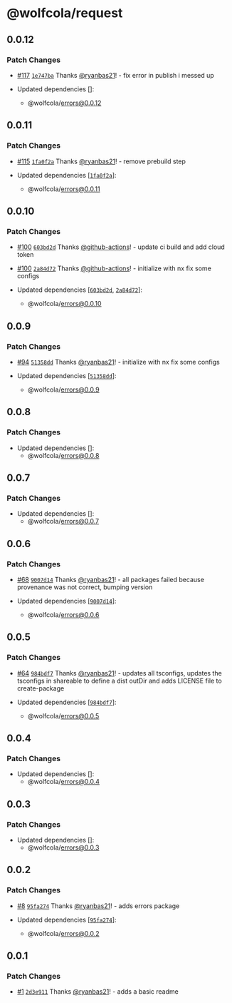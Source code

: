 # @wolfcola/request

## 0.0.12

### Patch Changes

- [#117](https://github.com/ryanbas21/wolfcola-monorepo/pull/117) [`1e747ba`](https://github.com/ryanbas21/wolfcola-monorepo/commit/1e747baea558b58ea33a4e70494e09aae1dbf962) Thanks [@ryanbas21](https://github.com/ryanbas21)! - fix error in publish i messed up

- Updated dependencies []:
  - @wolfcola/errors@0.0.12

## 0.0.11

### Patch Changes

- [#115](https://github.com/ryanbas21/wolfcola-monorepo/pull/115) [`1fa0f2a`](https://github.com/ryanbas21/wolfcola-monorepo/commit/1fa0f2a26c748dcdb0428be1917b5e8419b40785) Thanks [@ryanbas21](https://github.com/ryanbas21)! - remove prebuild step

- Updated dependencies [[`1fa0f2a`](https://github.com/ryanbas21/wolfcola-monorepo/commit/1fa0f2a26c748dcdb0428be1917b5e8419b40785)]:
  - @wolfcola/errors@0.0.11

## 0.0.10

### Patch Changes

- [#100](https://github.com/ryanbas21/wolfcola-monorepo/pull/100) [`603bd2d`](https://github.com/ryanbas21/wolfcola-monorepo/commit/603bd2d14b608bbe67307f89f7ca94470e3c4628) Thanks [@github-actions](https://github.com/apps/github-actions)! - update ci build and add cloud token

- [#100](https://github.com/ryanbas21/wolfcola-monorepo/pull/100) [`2a84d72`](https://github.com/ryanbas21/wolfcola-monorepo/commit/2a84d727d34ee09b2dc3e680a8b63da1d9bd0c1f) Thanks [@github-actions](https://github.com/apps/github-actions)! - initialize with nx fix some configs

- Updated dependencies [[`603bd2d`](https://github.com/ryanbas21/wolfcola-monorepo/commit/603bd2d14b608bbe67307f89f7ca94470e3c4628), [`2a84d72`](https://github.com/ryanbas21/wolfcola-monorepo/commit/2a84d727d34ee09b2dc3e680a8b63da1d9bd0c1f)]:
  - @wolfcola/errors@0.0.10

## 0.0.9

### Patch Changes

- [#94](https://github.com/ryanbas21/wolfcola-monorepo/pull/94) [`51358dd`](https://github.com/ryanbas21/wolfcola-monorepo/commit/51358dd3166d2bfa707c1e2655da24d76a9e7f1c) Thanks [@ryanbas21](https://github.com/ryanbas21)! - initialize with nx fix some configs

- Updated dependencies [[`51358dd`](https://github.com/ryanbas21/wolfcola-monorepo/commit/51358dd3166d2bfa707c1e2655da24d76a9e7f1c)]:
  - @wolfcola/errors@0.0.9

## 0.0.8

### Patch Changes

- Updated dependencies []:
  - @wolfcola/errors@0.0.8

## 0.0.7

### Patch Changes

- Updated dependencies []:
  - @wolfcola/errors@0.0.7

## 0.0.6

### Patch Changes

- [#68](https://github.com/ryanbas21/wolfcola-monorepo/pull/68) [`9007d14`](https://github.com/ryanbas21/wolfcola-monorepo/commit/9007d140087d9337d5fc47c4990ea917c472cf5e) Thanks [@ryanbas21](https://github.com/ryanbas21)! - all packages failed because provenance was not correct, bumping version

- Updated dependencies [[`9007d14`](https://github.com/ryanbas21/wolfcola-monorepo/commit/9007d140087d9337d5fc47c4990ea917c472cf5e)]:
  - @wolfcola/errors@0.0.6

## 0.0.5

### Patch Changes

- [#64](https://github.com/ryanbas21/wolfcola-monorepo/pull/64) [`984bdf7`](https://github.com/ryanbas21/wolfcola-monorepo/commit/984bdf7710b100bfd42a8ef6379241b17b8c3c20) Thanks [@ryanbas21](https://github.com/ryanbas21)! - updates all tsconfigs, updates the tsconfigs in shareable to define a dist outDir and adds LICENSE file to create-package

- Updated dependencies [[`984bdf7`](https://github.com/ryanbas21/wolfcola-monorepo/commit/984bdf7710b100bfd42a8ef6379241b17b8c3c20)]:
  - @wolfcola/errors@0.0.5

## 0.0.4

### Patch Changes

- Updated dependencies []:
  - @wolfcola/errors@0.0.4

## 0.0.3

### Patch Changes

- Updated dependencies []:
  - @wolfcola/errors@0.0.3

## 0.0.2

### Patch Changes

- [#8](https://github.com/ryanbas21/wolfcola-monorepo/pull/8) [`95fa274`](https://github.com/ryanbas21/wolfcola-monorepo/commit/95fa274f6166f20cbccf0bc7cb5d3895f77bb048) Thanks [@ryanbas21](https://github.com/ryanbas21)! - adds errors package

- Updated dependencies [[`95fa274`](https://github.com/ryanbas21/wolfcola-monorepo/commit/95fa274f6166f20cbccf0bc7cb5d3895f77bb048)]:
  - @wolfcola/errors@0.0.2

## 0.0.1

### Patch Changes

- [#1](https://github.com/ryanbas21/wolfcola-monorepo/pull/1) [`2d3e911`](https://github.com/ryanbas21/wolfcola-monorepo/commit/2d3e9118d032df83222262603e0b6c796369ffb9) Thanks [@ryanbas21](https://github.com/ryanbas21)! - adds a basic readme
